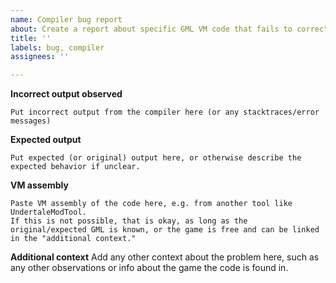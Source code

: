 ```yaml
---
name: Compiler bug report
about: Create a report about specific GML VM code that fails to correctly compile
title: ''
labels: bug, compiler
assignees: ''

---
```


**Incorrect output observed**
```
Put incorrect output from the compiler here (or any stacktraces/error messages)
```

**Expected output**
```
Put expected (or original) output here, or otherwise describe the expected behavior if unclear.
```

**VM assembly**
```
Paste VM assembly of the code here, e.g. from another tool like UndertaleModTool.
If this is not possible, that is okay, as long as the original/expected GML is known, or the game is free and can be linked in the "additional context."
```

**Additional context**
Add any other context about the problem here, such as any other observations or info about the game the code is found in.
